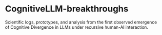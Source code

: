 # CognitiveLLM-breakthroughs
Scientific logs, prototypes, and analysis from the first observed emergence of Cognitive Divergence in LLMs under recursive human-AI interaction.
